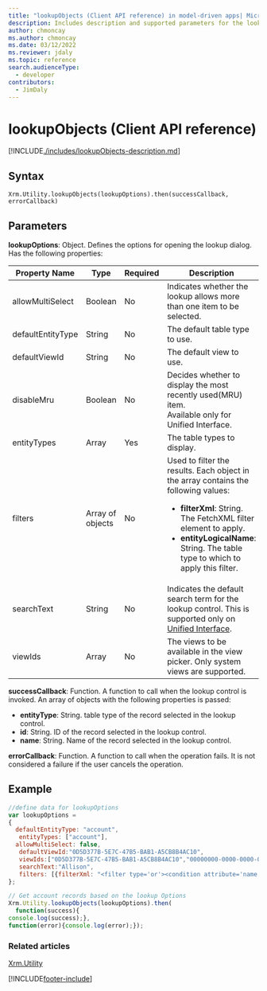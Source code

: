 ```yaml
---
title: "lookupObjects (Client API reference) in model-driven apps| MicrosoftDocs"
description: Includes description and supported parameters for the lookupObjects method.
author: chmoncay
ms.author: chmoncay
ms.date: 03/12/2022
ms.reviewer: jdaly
ms.topic: reference
search.audienceType: 
  - developer
contributors:
  - JimDaly
---
```

# lookupObjects (Client API reference)



[!INCLUDE[./includes/lookupObjects-description.md](./includes/lookupObjects-description.md)] 

## Syntax

`Xrm.Utility.lookupObjects(lookupOptions).then(successCallback, errorCallback)`

## Parameters

**lookupOptions**: Object. Defines the options for opening the lookup dialog. Has the following properties:

|Property Name |Type |Required |Description |
|---|---|---|---|
|allowMultiSelect|Boolean|No|Indicates whether the lookup allows more than one item to be selected.|
|defaultEntityType|String|No|The default table type to use.|
|defaultViewId|String|No|The default view to use.|
|disableMru|Boolean|No|Decides whether to display the most recently used(MRU) item.<br />Available only for Unified Interface.|
|entityTypes|Array|Yes|The table types to display.|
|filters|Array of objects|No|Used to filter the results. Each object in the array contains the following values:<br /><ul><li>**filterXml**: String. The FetchXML filter element to apply.</li><li>**entityLogicalName**: String. The table type to which to apply this filter.</li></ul>|
|searchText|String|No|Indicates the default search term for the lookup control. This is supported only on [Unified Interface](/power-platform/admin/about-unified-interface).|
|viewIds|Array|No|The views to be available in the view picker. Only system views are supported.|

**successCallback**: Function. A function to call when the lookup control is invoked. An array of objects with the following properties is passed:<br/><ul><li>**entityType**: String. table type of the record selected in the lookup control.</li><li>**id**: String. ID of the record selected in the lookup control.</li><li>**name**: String. Name of the record selected in the lookup control.</li></ul>


**errorCallback**: Function. A function to call when the operation fails. It is not considered a failure if the user cancels the operation.

## Example

```javascript
//define data for lookupOptions
var lookupOptions = 
{
  defaultEntityType: "account",
   entityTypes: ["account"],
  allowMultiSelect: false,
   defaultViewId:"0D5D377B-5E7C-47B5-BAB1-A5CB8B4AC10",
   viewIds:["0D5D377B-5E7C-47B5-BAB1-A5CB8B4AC10","00000000-0000-0000-00AA-000010001003"],
   searchText:"Allison",
   filters: [{filterXml: "<filter type='or'><condition attribute='name' operator='like' value='A%' /></filter>",entityLogicalName: "account"}]
};

// Get account records based on the lookup Options
Xrm.Utility.lookupObjects(lookupOptions).then(
  function(success){
console.log(success);},
function(error){console.log(error);});
```

### Related articles

[Xrm.Utility](../xrm-utility.md)


[!INCLUDE[footer-include](../../../../../includes/footer-banner.md)]
